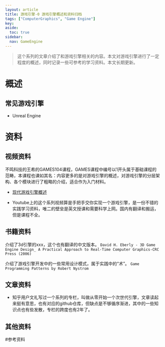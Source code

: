 ```yaml
---
layout: article
title: 游戏引擎-0 游戏引擎概述和资料归档
tags: ["ComputerGraphics", "Game Engine"]
key: 
aside:
  toc: true
sidebar:
  nav: GameEngine
---
```





> 这个系列的文章介绍了和游戏引擎相关的内容。本文对游戏引擎进行了一定程度的概述，同时记录一些可参考的学习资料。本文长期更新。

# 概述

## 常见游戏引擎
- Unreal Engine



# 资料

## 视频资料

不鸣科技的王希的GAMES104课程，GAMES课程中编号以1开头属于基础课程的范畴，本课程也课如其名：内容更多的是对游戏引擎的概述，对游戏引擎的分层架构、各个模块进行了粗略的介绍，适合作为入门材料。
- [现代游戏引擎概述]()

- Youtube上的这个系列视频算是手把手交你实现一个游戏引擎，是一份不错的实践学习资料，唯二的壁垒是英文授课和需要科学上网。国内有翻译和搬运，但是课程不全。
[]()



## 书籍资料

介绍了3d引擎的xxx，这个也有翻译的中文版本。
`David H. Eberly - 3D Game Engine Design_ A Practical Approach to Real-Time Computer Graphics-CRC Press (2006)`

介绍了游戏引擎开发中的一些常用设计模式，属于实践中的“术”。
`Game Programming Patterns by Robert Nystrom`

## 文章资料
- 知乎用户文礼写过一个系列的专栏，叫做从零开始一个次世代引擎，文章读起来挺有意思，也有对应的github仓库，但缺点是不够循序渐进，其中的一些知识点也有些发散，专栏的跨度也有2年了。
[]()

## 

## 其他资料


#参考资料

<br />
